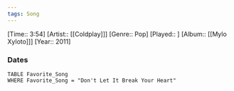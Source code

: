 ```yaml
---
tags: Song  
---
```

[Time:: 3:54]
[Artist:: [[Coldplay]]]
[Genre:: Pop]
[Played:: ]
[Album:: [[Mylo Xyloto]]]
[Year:: 2011]
### Dates
````dataview
TABLE Favorite_Song
WHERE Favorite_Song = "Don't Let It Break Your Heart"
````